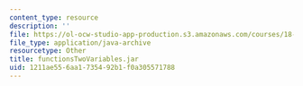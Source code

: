 ```yaml
---
content_type: resource
description: ''
file: https://ol-ocw-studio-app-production.s3.amazonaws.com/courses/18-02sc-multivariable-calculus-fall-2010/1211ae556aa1735492b1f0a305571788_functionsTwoVariables.jar
file_type: application/java-archive
resourcetype: Other
title: functionsTwoVariables.jar
uid: 1211ae55-6aa1-7354-92b1-f0a305571788
---
```

